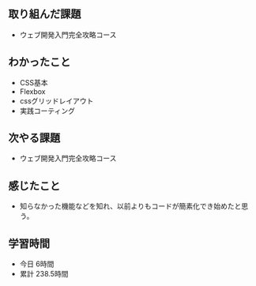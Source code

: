 ## 取り組んだ課題
- ウェブ開発入門完全攻略コース
## わかったこと
- CSS基本
- Flexbox
- cssグリッドレイアウト
- 実践コーティング
## 次やる課題
- ウェブ開発入門完全攻略コース
## 感じたこと
- 知らなかった機能などを知れ、以前よりもコードが簡素化でき始めたと思う。
## 学習時間
- 今日 6時間
- 累計 238.5時間
